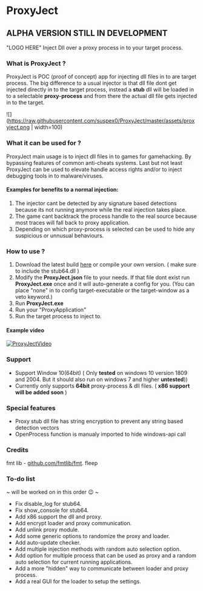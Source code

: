 # ProxyJect
## ALPHA VERSION STILL IN DEVELOPMENT
"LOGO HERE"
Inject Dll over a proxy process in to your target process. 

### What is ProxyJect ?
ProxyJect is POC (proof of concept) app for injecting dll files in to are target process. The big difference to a usual injector is that dll file dont get injected directly in to the target process, instead a **stub** dll will be loaded in to a selectable **proxy-process** and from there the actual dll file gets injected in to the target.

![](https://raw.githubusercontent.com/suspex0/ProxyJect/master/assets/proxyject.png | width=100)

### What it can be used for ?
ProxyJect main usage is to inject dll files in to games for gamehacking.
By bypassing features of common anti-cheats systems. Last but not least ProxyJect can be used 
to elevate handle access rights and/or to inject debugging tools in to malware/viruses.

#### Examples for benefits to a normal injection:
1. The injector cant be detected by any signature based detections because its not running anymore while the real injection takes place.
2. The game cant backtrack the process handle to the real source because most traces will fall back to proxy application.
3. Depending on which proxy-process is selected can be used to hide any suspicious or unnusual behaviours.

### How to use ?
1. Download the latest build [here](https://github.com/suspex0/ProxyJect/releases/tag/ProxyJect-alpha-1.0) or compile your own version. ( make sure to include the stub64.dll )
2. Modify the **ProxyJect.json** file to your needs. If that file dont exist run **ProxyJect.exe** once and it will auto-generate a config for you.
(You can place "none" in to config target-executable or the target-window as a veto keyword.)
3. Run **ProxyJect.exe**
4. Run your "ProxyApplication"
5. Run the target process to inject to.

#### Example video
[![ProxyJectVideo](https://raw.githubusercontent.com/suspex0/ProxyJect/master/assets/video-thumbnail.png)](https://streamable.com/xn33g2 "Click to watch video.")


### Support
- Support Window 10(64bit) ( Only **tested** on windows 10 version 1809 and 2004. But it should also run on windows 7 and higher **untested**))
- Currently only supports **64bit** proxy-process & dll files. ( **x86 support will be added soon** )

### Special features
- Proxy stub dll file has string encryption to prevent any string based detection vectors
- OpenProcess function is manualy imported to hide windows-api call

### Credits
fmt lib - [github.com/fmtlib/fmt](https://github.com/fmtlib/fmt).
fleep


### To-do list
~ will be worked on in this order :wink: ~
- Fix disable_log for stub64.
- Fix show_console for stub64.
- Add x86 support the dll and proxy.
- Add encrypt loader and proxy communication.
- Add unlink proxy module.
- Add some generic options to randomize the proxy and loader.
- Add auto-update checker.
- Add multiple injection methods with random auto selection option.
- Add option for multiple process that can be used as proxy and a random auto selection for current running applications.
- Add a more "hidden" way to communicate between loader and proxy process.
- Add a real GUI for the loader to setup the settings.
